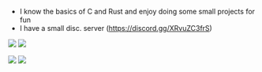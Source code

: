 - I know the basics of C and Rust and enjoy doing some small projects for fun
- I have a small disc. server (https://discord.gg/XRvuZC3frS)

<div align="center>

![](http://github-profile-summary-cards.vercel.app/api/cards/profile-details?username=arthurbacci&theme=nord_bright)

![](http://github-profile-summary-cards.vercel.app/api/cards/repos-per-language?username=arthurbacci&theme=nord_bright)  ![](http://github-profile-summary-cards.vercel.app/api/cards/most-commit-language?username=arthurbacci&theme=nord_bright)

![](http://github-profile-summary-cards.vercel.app/api/cards/stats?username=arthurbacci&theme=nord_bright)  ![](http://github-profile-summary-cards.vercel.app/api/cards/productive-time?username=arthurbacci&theme=nord_bright&utcOffset=-3)

</div>

